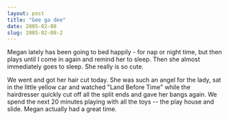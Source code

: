 ```yaml
---
layout: post
title: "Gee ga dee"
date: 2005-02-08
slug: 2005-02-08-2
---
```


Megan lately has been going to bed happily - for nap or night time, but then plays until I come in again and remind her to sleep.  Then she almost immediately goes to sleep.  She really is so cute.

We went and got her hair cut today.  She was such an angel for the lady, sat in the little yellow car and watched &quot;Land Before Time&quot; while the hairdresser quickly cut off all the split ends and gave her bangs again.  We spend the next 20 minutes playing with all the toys -- the play house and slide.  Megan actually had a great time.






